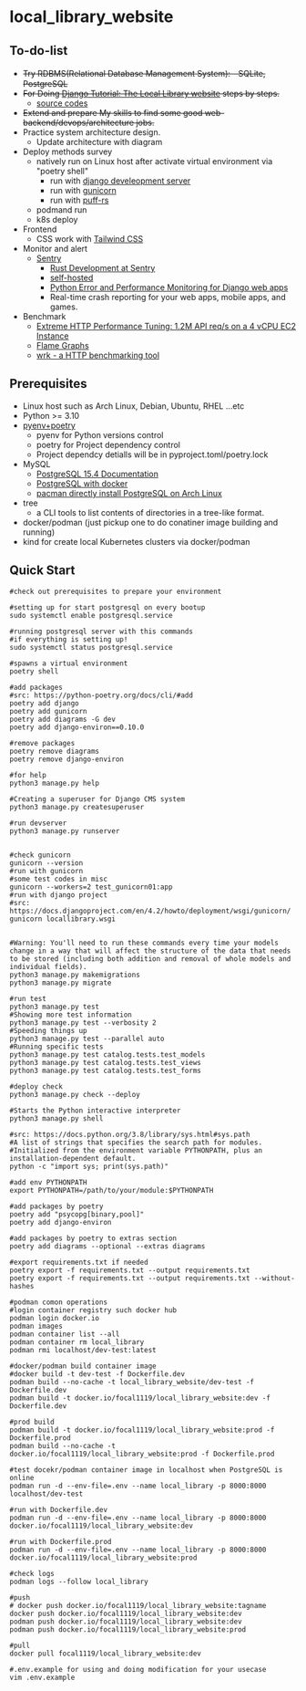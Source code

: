 # local_library_website

## To-do-list

* ~~Try RDBMS(Relational Database Management System):　SQLite, PostgreSQL~~
* ~~For Doing [Django Tutorial: The Local Library website](https://developer.mozilla.org/en-US/docs/Learn/Server-side/Django) steps by steps.~~
    * [source codes](https://github.com/mdn/django-locallibrary-tutorial/tree/main)
* ~~Extend and prepare My skills to find some good web-backend/devops/architecture jobs.~~
* Practice system architecture design.
    * Update architecture with diagram
* Deploy methods survey
    * natively run on Linux host after activate virtual environment via "poetry shell"
        * run with [django develeopment server](https://docs.djangoproject.com/en/4.2/intro/tutorial01/#the-development-server)
        * run with [gunicorn](https://docs.djangoproject.com/en/4.2/howto/deployment/wsgi/gunicorn/)
        * run with [puff-rs](https://docs.rs/puff-rs/0.1.8/puff_rs/#puff--django)            
    * podmand run
    * k8s deploy
* Frontend    
    * CSS work with [Tailwind CSS](https://tailwindcss.com/docs/installation)
* Monitor and alert
    * [Sentry](https://github.com/getsentry)
        * [Rust Development at Sentry](https://develop.sentry.dev/rust/)
        * [self-hosted](https://develop.sentry.dev/self-hosted/)
        * [Python Error and Performance Monitoring for Django web apps](https://sentry.io/for/python/?original_referrer=https%3A%2F%2Fgithub.com%2F&platform=sentry.python.django)
        * Real-time crash reporting for your web apps, mobile apps, and games.
* Benchmark
    * [Extreme HTTP Performance Tuning: 1.2M API req/s on a 4 vCPU EC2 Instance](https://talawah.io/blog/extreme-http-performance-tuning-one-point-two-million/)
    * [Flame Graphs](https://www.brendangregg.com/flamegraphs.html)
    * [wrk - a HTTP benchmarking tool](https://github.com/wg/wrk)

## Prerequisites

* Linux host such as Arch Linux, Debian, Ubuntu, RHEL ...etc
* Python >= 3.10
* [pyenv+poetry](https://github.com/hong539/setup_dev_environment/blob/main/programming_languages/python/python.md#usage-with-pyenvpoetry)
    * pyenv for Python versions control
    * poetry for Project dependency control
    * Project dependcy detialls will be in pyproject.toml/poetry.lock
* MySQL
    * [PostgreSQL 15.4 Documentation](https://www.postgresql.org/docs/15/index.html)
    * [PostgreSQL with docker](https://hub.docker.com/_/postgres)
    * [pacman directly install PostgreSQL on Arch Linux](https://wiki.archlinux.org/title/PostgreSQL)
* tree
    * a CLI tools to list contents of directories in a tree-like format.
* docker/podman (just pickup one to do conatiner image building and running)
* kind for create local Kubernetes clusters via docker/podman

## Quick Start

```shell
#check out prerequisites to prepare your environment

#setting up for start postgresql on every bootup
sudo systemctl enable postgresql.service

#running postgresql server with this commands
#if everything is setting up!
sudo systemctl status postgresql.service

#spawns a virtual environment
poetry shell

#add packages
#src: https://python-poetry.org/docs/cli/#add
poetry add django
poetry add gunicorn
poetry add diagrams -G dev
poetry add django-environ==0.10.0

#remove packages
poetry remove diagrams
poetry remove django-environ

#for help
python3 manage.py help

#Creating a superuser for Django CMS system
python3 manage.py createsuperuser

#run devserver
python3 manage.py runserver


#check gunicorn
gunicorn --version
#run with gunicorn
#some test codes in misc
gunicorn --workers=2 test_gunicorn01:app
#run with django project
#src: https://docs.djangoproject.com/en/4.2/howto/deployment/wsgi/gunicorn/
gunicorn locallibrary.wsgi


#Warning: You'll need to run these commands every time your models change in a way that will affect the structure of the data that needs to be stored (including both addition and removal of whole models and individual fields).
python3 manage.py makemigrations
python3 manage.py migrate

#run test
python3 manage.py test
#Showing more test information
python3 manage.py test --verbosity 2
#Speeding things up
python3 manage.py test --parallel auto
#Running specific tests
python3 manage.py test catalog.tests.test_models
python3 manage.py test catalog.tests.test_views
python3 manage.py test catalog.tests.test_forms

#deploy check
python3 manage.py check --deploy

#Starts the Python interactive interpreter
python3 manage.py shell

#src: https://docs.python.org/3.8/library/sys.html#sys.path
#A list of strings that specifies the search path for modules. 
#Initialized from the environment variable PYTHONPATH, plus an installation-dependent default.
python -c "import sys; print(sys.path)"

#add env PYTHONPATH
export PYTHONPATH=/path/to/your/module:$PYTHONPATH

#add packages by poetry
poetry add "psycopg[binary,pool]"
poetry add django-environ

#add packages by poetry to extras section
poetry add diagrams --optional --extras diagrams

#export requirements.txt if needed
poetry export -f requirements.txt --output requirements.txt
poetry export -f requirements.txt --output requirements.txt --without-hashes

#podman comon operations
#login container registry such docker hub
podman login docker.io
podman images
podman container list --all
podman container rm local_library
podman rmi localhost/dev-test:latest

#docker/podman build container image
#docker build -t dev-test -f Dockerfile.dev
podman build --no-cache -t local_library_website/dev-test -f Dockerfile.dev
podman build -t docker.io/focal1119/local_library_website:dev -f Dockerfile.dev

#prod build
podman build -t docker.io/focal1119/local_library_website:prod -f Dockerfile.prod
podman build --no-cache -t docker.io/focal1119/local_library_website:prod -f Dockerfile.prod

#test docekr/podman container image in localhost when PostgreSQL is online
podman run -d --env-file=.env --name local_library -p 8000:8000 localhost/dev-test

#run with Dockerfile.dev
podman run -d --env-file=.env --name local_library -p 8000:8000 docker.io/focal1119/local_library_website:dev

#run with Dockerfile.prod
podman run -d --env-file=.env --name local_library -p 8000:8000 docker.io/focal1119/local_library_website:prod

#check logs
podman logs --follow local_library

#push
# docker push docker.io/focal1119/local_library_website:tagname
docker push docker.io/focal1119/local_library_website:dev
podman push docker.io/focal1119/local_library_website:dev
podman push docker.io/focal1119/local_library_website:prod

#pull
docker pull focal1119/local_library_website:dev

#.env.example for using and doing modification for your usecase
vim .env.example
```
